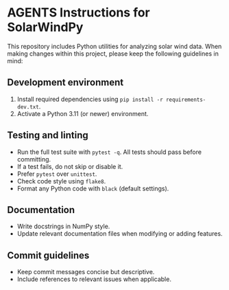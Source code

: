 # AGENTS Instructions for SolarWindPy

This repository includes Python utilities for analyzing solar wind data. When making changes within this project, please keep the following guidelines in mind:

## Development environment

1. Install required dependencies using `pip install -r requirements-dev.txt`.
2. Activate a Python 3.11 (or newer) environment.

## Testing and linting

- Run the full test suite with `pytest -q`. All tests should pass before committing.
- If a test fails, do not skip or disable it.
- Prefer `pytest` over `unittest`. 
- Check code style using `flake8`.
- Format any Python code with `black` (default settings).

## Documentation

- Write docstrings in NumPy style.
- Update relevant documentation files when modifying or adding features.

## Commit guidelines

- Keep commit messages concise but descriptive.
- Include references to relevant issues when applicable.

